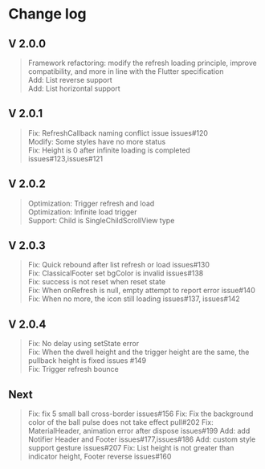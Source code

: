# Change log

## V 2.0.0
>Framework refactoring: modify the refresh loading principle, improve compatibility, and more in line with the Flutter specification   
>Add: List reverse support   
>Add: List horizontal support   

## V 2.0.1
>Fix: RefreshCallback naming conflict issue issues#120   
>Modify: Some styles have no more status   
>Fix: Height is 0 after infinite loading is completed issues#123,issues#121   

## V 2.0.2
>Optimization: Trigger refresh and load   
>Optimization: Infinite load trigger   
>Support: Child is SingleChildScrollView type   

## V 2.0.3
>Fix: Quick rebound after list refresh or load issues#130   
>Fix: ClassicalFooter set bgColor is invalid issues#138   
>Fix: success is not reset when reset state   
>Fix: When onRefresh is null, empty attempt to report error issue#140   
>Fix: When no more, the icon still loading issues#137, issues#142   

## V 2.0.4
>Fix: No delay using setState error   
>Fix: When the dwell height and the trigger height are the same, the pullback height is fixed issues #149   
>Fix: Trigger refresh bounce

## Next
>Fix: fix 5 small ball cross-border issues#156
>Fix: Fix the background color of the ball pulse does not take effect pull#202
>Fix: MaterialHeader, animation error after dispose issues#199
>Add: add Notifier Header and Footer issues#177,issues#186
>Add: custom style support gesture issues#207
>Fix: List height is not greater than indicator height, Footer reverse issues#160